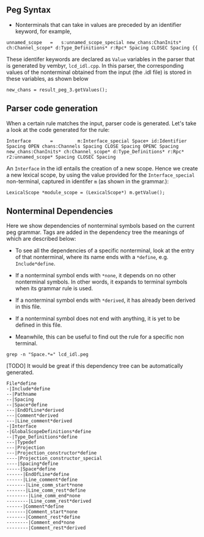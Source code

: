 ## Peg Syntax

- Nonterminals that can take in values are preceded by an identifier
keyword, for example, 
```
unnamed_scope 	= 	s:unnamed_scope_special new_chans:ChanInits* ch:Channel_scope* d:Type_Definitions* r:Rpc* Spacing CLOSEC Spacing {{ 
```
These identifer keywords are declared as `Value` variables in the parser that is generated by vembyr, `lcd_idl.cpp`. In this parser, the corresponding values of the nonterminal obtained from the input (the .idl file) is stored in these variables, as shown below
```
new_chans = result_peg_3.getValues();
```

## Parser code generation

When a certain rule matches the input, parser code is generated. Let's take a look at the code generated for the rule:
```
Interface       =         m:Interface_special Space+ id:Identifier Spacing OPEN chans:Channels Spacing CLOSE Spacing OPENC Spacing new_chans:ChanInits* ch:Channel_scope* d:Type_Definitions* r:Rpc* r2:unnamed_scope* Spacing CLOSEC Spacing
```
An `Interface` in the idl entails the creation of a new scope. Hence we create a new lexical scope, by using the value provided for the `Interface_special` non-terminal, captured in identifer `m` (as shown in the grammar.):
```
LexicalScope *module_scope = (LexicalScope*) m.getValue();
```


## Nonterminal Dependencies

Here we show dependencies of nonterminal symbols
based on the current peg grammar. Tags are added in the dependency 
tree the meanings of which are described below: 

- To see all the dependencies of a specific nonterminal, look at the entry of that nonterminal, where its name ends with a `*define`, e.g. `Include*define`. 
- If a nonterminal symbol ends with `*none`, it depends on no other nonterminal symbols. In other words, it expands to terminal symbols when its grammar rule is used.
- If a nonterminal symbol ends with `*derived`, it has already been derived in this file.
- If a nonterminal symbol does not end with anything, it is yet to be defined in this file.

- Meanwhile, this can be useful to find out the rule for a specific non terminal. 

```
grep -n "Space.*=" lcd_idl.peg 
```

[TODO] It would be great if this dependency tree can be automatically generated.

```
File*define
-|Include*define
--|Pathname
--|Spacing
--|Space*define
---|EndOfLine*derived
---|Comment*derived
---|Line_comment*derived
-|Interface
-|GlobalScopeDefinitions*define
--|Type_Definitions*define
---|Typedef
---|Projection
---|Projection_constructor*define
----|Projection_constructor_special
----|Spacing*define
-----|Space*define
------|EndOfLine*define
------|Line_comment*define
-------|Line_comm_start*none
-------|Line_comm_rest*define
--------|Line_comm_end*none
--------|Line_comm_rest*derived
------|Comment*define
-------|Comment_start*none
-------|Comment_rest*define
--------|Comment_end*none
--------|Comment_rest*derived
```

